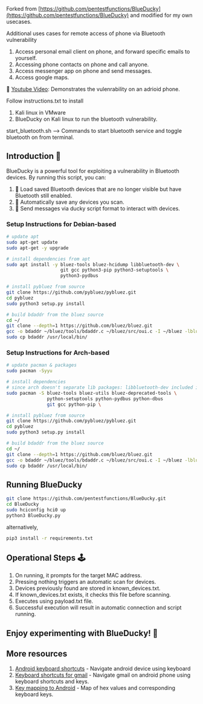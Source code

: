 Forked from [https://github.com/pentestfunctions/BlueDucky](https://github.com/pentestfunctions/BlueDucky) and modified for my own usecases.

Additional uses cases for remote access of phone via Bluetooth vulnerability
1. Access personal email client on phone, and forward specific emails to yourself.
2. Accessing phone contacts on phone and call anyone.
3. Access messenger app on phone and send messages.
4. Access google maps.

🔗 [Youtube Video](https://www.youtube.com/watch?v=aCu8cRfEyM8): Demonstrates the vulenrability on an adrioid phone. 

Follow instructions.txt to install 
1. Kali linux in VMware
2. BlueDucky on Kali linux to run the bluetooth vulnerability.


start_bluetooth.sh --> Commands to start bluetooth service and toggle bluetooth on from terminal. 

## Introduction 📢
BlueDucky is a powerful tool for exploiting a vulnerability in Bluetooth devices. By running this script, you can:

1. 📡 Load saved Bluetooth devices that are no longer visible but have Bluetooth still enabled.
2. 📂 Automatically save any devices you scan.
3. 💌 Send messages via ducky script format to interact with devices.

### Setup Instructions for Debian-based 

```bash
# update apt
sudo apt-get update
sudo apt-get -y upgrade

# install dependencies from apt
sudo apt install -y bluez-tools bluez-hcidump libbluetooth-dev \
                    git gcc python3-pip python3-setuptools \
                    python3-pydbus

# install pybluez from source
git clone https://github.com/pybluez/pybluez.git
cd pybluez
sudo python3 setup.py install

# build bdaddr from the bluez source
cd ~/
git clone --depth=1 https://github.com/bluez/bluez.git
gcc -o bdaddr ~/bluez/tools/bdaddr.c ~/bluez/src/oui.c -I ~/bluez -lbluetooth
sudo cp bdaddr /usr/local/bin/
```
### Setup Instructions for Arch-based 

```bash
# update pacman & packages
sudo pacman -Syyu

# install dependencies
# since arch doesn't separate lib packages: libbluetooth-dev included in bluez package
sudo pacman -S bluez-tools bluez-utils bluez-deprecated-tools \
               python-setuptools python-pydbus python-dbus
               git gcc python-pip \

# install pybluez from source
git clone https://github.com/pybluez/pybluez.git
cd pybluez
sudo python3 setup.py install

# build bdaddr from the bluez source
cd ~/
git clone --depth=1 https://github.com/bluez/bluez.git
gcc -o bdaddr ~/bluez/tools/bdaddr.c ~/bluez/src/oui.c -I ~/bluez -lbluetooth
sudo cp bdaddr /usr/local/bin/
```

## Running BlueDucky
```bash
git clone https://github.com/pentestfunctions/BlueDucky.git
cd BlueDucky
sudo hciconfig hci0 up
python3 BlueDucky.py
```

alternatively,

```bash
pip3 install -r requirements.txt
```

## Operational Steps 🕹️
1. On running, it prompts for the target MAC address.
2. Pressing nothing triggers an automatic scan for devices.
3. Devices previously found are stored in known_devices.txt.
4. If known_devices.txt exists, it checks this file before scanning.
5. Executes using payload.txt file.
6. Successful execution will result in automatic connection and script running.

## Enjoy experimenting with BlueDucky! 🌟

## More resources
1. [Android keyboard shortcuts](https://support.databeat.net/en/useful-android-keyboard-shortcuts) - Navigate android device using keyboard
2. [Keyboard shortcuts for gmail](https://support.google.com/mail/answer/6594?hl=en&co=GENIE.Platform%3DAndroid&oco=1) - Navigate gmail on android phone using keyboard shortcuts and keys.
3. [Key mapping to Android](https://source.android.com/docs/core/interaction/input/keyboard-devices#hid-keyboard-and-keypad-page-0x07) - Map of hex values and corresponding keyboard keys. 






